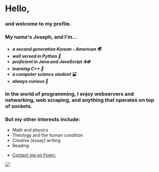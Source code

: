 <h1>Hello,</h1>
<h3>and welcome to my profile.</h3>
<h3>My name's Joseph, and I'm...</h3>
<h5>
<ul>
<li>a second generation Korean - American 🌏</li>
<li>well versed in Python 🐍</li>
<li>proficient in Java and JavaScript ☕🌐</li>
<li>learning C++ 🎸</li>
<li>a computer science student 💻</li>
<li>always curious 🤯</li>
</ul>
</h5>
<h3>In the world of programming, I enjoy webservers and networking, web scraping, and anything that operates on top of sockets.</h3>
<h3>But my other interests include: </h3>
<ul>
  <li>Math and physics</li>
  <li>Theology and the human condition</li>
  <li>Creative [essay] writing</li>
  <li>Reading</li>
</ul>

- <a href="https://www.fiverr.com/fire6945_">Contact me on Fiverr.</a>
<img align="left" src="https://github-readme-stats.vercel.app/api/top-langs/?username=fire6945&layout=compact&theme=radical&hide_border=true&card_width=250"/>
